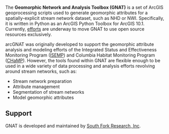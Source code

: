 The **Geomorphic Network and Analysis Toolbox (GNAT)** is a set of ArcGIS geoprocessing scripts used to generate geomorphic attributes for a spatially-explicit stream network dataset, such as NHD or NWI.  Specifically, it is written in Python as an ArcGIS Python Toolbox for ArcGIS 10.1. Currently, [efforts](https://github.com/SouthForkResearch/pyGNAT) are underway to move GNAT to use open source resources exclusively.

arcGNAT was originally developed to support the geomorphic attribute analysis and modeling efforts of the Integrated Status and Effectiveness Monitoring Program ([ISEMP](http://isemp.org)) and Columbia Habitat Monitoring Program ([CHaMP](https://www.champmonitoring.org)). However, the tools found within GNAT are flexible enough to be used in a wide variety of data processing and analysis efforts revolving around stream networks, such as:

* Stream network preparation
* Attribute management
* Segmentation of stream networks
* Model geomorphic attributes


##  Support

GNAT is developed and maintained by [South Fork Research, Inc](http://southforkresearch.org).